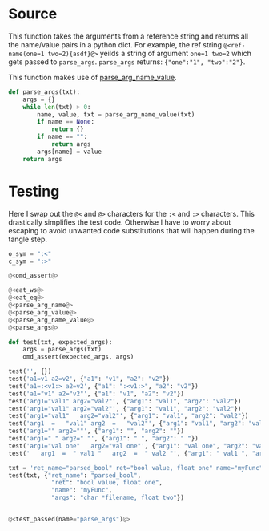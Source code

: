 # Source

This function takes the arguments from a reference string and returns all the name/value pairs in a python dict. For example, the ref string `@<ref-name(one=1 two=2){asdf}@>` yeilds a string of argument `one=1 two=2` which gets passed to `parse_args`. `parse_args` returns: `{"one":"1", "two":"2"}`.

This function makes use of [parse_arg_name_value](parse_arg_name_value.o.md).

```python {name=parse_args}
def parse_args(txt):
    args = {}
    while len(txt) > 0:
        name, value, txt = parse_arg_name_value(txt)
        if name == None:
            return {}
        if name == "":
            return args
        args[name] = value
    return args
```

# Testing

Here I swap out the `@<` and `@>` characters for the `:<` and `:>` characters. This drastically simplifies the test code. Otherwise I have to worry about escaping to avoid unwanted code substitutions that will happen during the tangle step.

```python {name=parse_args_tests menu=true}
o_sym = ":<"
c_sym = ":>"

@<omd_assert@>

@<eat_ws@>
@<eat_eq@>
@<parse_arg_name@>
@<parse_arg_value@>
@<parse_arg_name_value@>
@<parse_args@>

def test(txt, expected_args):
    args = parse_args(txt)
    omd_assert(expected_args, args)

test('', {})
test('a1=v1 a2=v2', {"a1": "v1", "a2": "v2"})
test('a1=:<v1:> a2=v2', {"a1": ":<v1:>", "a2": "v2"})
test('a1="v1" a2="v2"', {"a1": "v1", "a2": "v2"})
test('arg1="val1" arg2="val2"', {"arg1": "val1", "arg2": "val2"})
test('arg1="val1" arg2="val2"', {"arg1": "val1", "arg2": "val2"})
test('arg1="val1"   arg2="val2"', {"arg1": "val1", "arg2": "val2"})
test('arg1  =   "val1" arg2  =   "val2"', {"arg1": "val1", "arg2": "val2"})
test('arg1="" arg2=""', {"arg1": "", "arg2": ""})
test('arg1=" " arg2=" "', {"arg1": " ", "arg2": " "})
test('arg1="val one"   arg2="val one"', {"arg1": "val one", "arg2": "val one"})
test('   arg1  =  " val1 "   arg2  =  " val2 "', {"arg1": " val1 ", "arg2": " val2 "})

txt = 'ret_name="parsed_bool" ret="bool value, float one" name="myFunc" args="char *filename, float two"'
test(txt, {"ret_name": "parsed_bool",
            "ret": "bool value, float one",
            "name": "myFunc",
            "args": "char *filename, float two"})


@<test_passed(name="parse_args")@>
```
